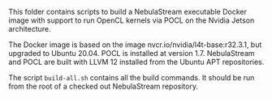 This folder contains scripts to build a NebulaStream executable Docker image with support to run OpenCL kernels via POCL on the Nvidia Jetson architecture.

The Docker image is based on the image nvcr.io/nvidia/l4t-base:r32.3.1, but upgraded to Ubuntu 20.04. POCL is installed at version 1.7. NebulaStream and POCL are built with LLVM 12 installed from the Ubuntu APT repositories.

The script `build-all.sh` contains all the build commands. It should be run from the root of a checked out NebulaStream repository.